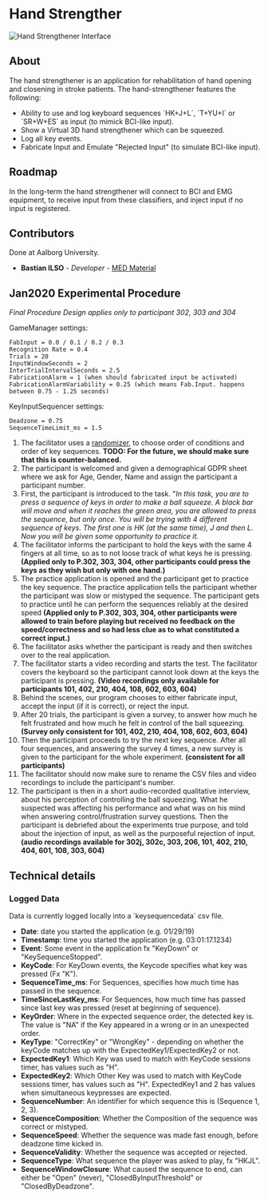 # Hand Strengther
![Hand Strengthener Interface](https://raw.githubusercontent.com/med-material/HandStrengthener/master/hand-strengthener.png)

## About
The hand strengthener is an application for rehabilitation of hand opening and closening in stroke patients. The hand-strengthener features the following:
* Ability to use and log keyboard sequences ´HK+J+L´, ´T+YU+I´ or ´SR+W+ES´ as input (to mimick BCI-like input).
* Show a Virtual 3D hand strengthener which can be squeezed.
* Log all key events.
* Fabricate Input and Emulate "Rejected Input" (to simulate BCI-like input). 

## Roadmap
In the long-term the hand strengthener will connect to BCI and EMG equipment, to receive input from these classifiers, and inject input if no input is registered.

## Contributors
Done at Aalborg University.   
- **Bastian ILSO** - _Developer_ - [MED Material](https://github.com/med-material)

## Jan2020 Experimental Procedure
_Final Procedure Design applies only to participant 302, 303 and 304_

GameManager settings:
```
FabInput = 0.0 / 0.1 / 0.2 / 0.3
Recognition Rate = 0.4
Trials = 20
InputWindowSeconds = 2
InterTrialIntervalSeconds = 2.5
FabricationAlarm = 1 (when should fabricated input be activated)
FabricationAlarmVariability = 0.25 (which means Fab.Input. happens between 0.75 - 1.25 seconds)
```

KeyInputSequencer settings:
```
Deadzone = 0.75
SequenceTimeLimit_ms = 1.5
```

1. The facilitator uses a [randomizer](https://www.random.org/integer-sets/), to choose order of conditions and order of key sequences.  **TODO: For the future, we should make sure that this is counter-balanced.**
1. The participant is welcomed and given a demographical GDPR sheet where we ask for Age, Gender, Name and assign the participant a participant number.
1. First, the participant is introduced to the task. "_In this task, you are to press a sequence of keys in order to make a ball squeeze. A black bar will move and when it reaches the green area, you are allowed to press the sequence, but only once. You will be trying with 4 different sequence of keys. The first one is HK (at the same time), J and then L. Now you will be given some opportunity to practice it._
1. The facilitator informs the participant to hold the keys with the same 4 fingers at all time, so as to not loose track of what keys he is pressing. **(Applied only to P.302, 303, 304, other participants could press the keys as they wish but only with one hand.)**
1. The practice application is opened and the participant get to practice the key sequence. The practice application tells the participant whether the participant was slow or mistyped the sequence. The participant gets to practice until he can perform the sequences reliably at the desired speed **(Applied only to P.302, 303, 304, other participants were allowed to train before playing but received no feedback on the speed/correctness and so had less clue as to what constituted a correct input.)**
1. The facilitator asks whether the participant is ready and then switches over to the real application.
1. The facilitator starts a video recording and starts the test. The facilitator covers the keyboard so the participant cannot look down at the keys the participant is pressing. **(Video recordings only available for participants 101, 402, 210, 404, 108, 602, 603, 604)**
1. Behind the scenes, our program chooses to either fabricate input, accept the input (if it is correct), or reject the input.
1. After 20 trials, the participant is given a survey, to answer how much he felt frustrated and how much he felt in control of the ball squeezing. **(Survey only consistent for 101, 402, 210, 404, 108, 602, 603, 604)**
1. Then the participant proceeds to try the next key sequence. After all four sequences, and answering the survey 4 times, a new survey is given to the participant for the whole experiment. **(consistent for all participants)**
1. The facilitator should now make sure to rename the CSV files and video recordings to include the participant's number.
1. The participant is then in a short audio-recorded qualitative interview, about his perception of controlling the ball squeezing. What he suspected was affecting his performance and what was on his mind when answering control/frustration survey questions. Then the participant is debriefed about the experiments true purpose, and told about the injection of input, as well as the purposeful rejection of input. **(audio recordings available for 302j, 302c, 303, 206, 101, 402, 210, 404, 601, 108, 303, 604)**

## Technical details
### Logged Data
Data is currently logged locally into a ´keysequencedata´ csv file.
 * **Date**: date you started the application (e.g. 01/29/19)
 * **Timestamp**: time you started the application (e.g. 03:01:17.1234)
 * **Event**: Some event in the application fx "KeyDown" or "KeySequenceStopped".
 * **KeyCode**: For KeyDown events, the Keycode specifies what key was pressed (Fx "K").
 * **SequenceTime_ms**: For Sequences, specifies how much time has passed in the sequence.
 * **TimeSinceLastKey_ms**: For Sequences, how much time has passed since last key was pressed (reset at beginning of sequence).
 * **KeyOrder**: Where in the expected sequence order, the detected key is. The value is "NA" if the Key appeared in a wrong or in an unexpected order.
 * **KeyType**: "CorrectKey" or "WrongKey" - depending on whether the keyCode matches up with the ExpectedKey1/ExpectedKey2 or not.
 * **ExpectedKey1**: Which Key was used to match with KeyCode sessions timer, has values such as "H".
 * **ExpectedKey2**: Which Other Key was used to match with KeyCode sessions timer, has values such as "H". ExpectedKey1 and 2 has values when simultaneous keypresses are expected.
 * **SequenceNumber**: An identifier for which sequence this is (Sequence 1, 2, 3).
 * **SequenceComposition**: Whether the Composition of the sequence was correct or mistyped.
 * **SequenceSpeed**: Whether the sequence was made fast enough, before deadzone time kicked in.
 * **SequenceValidity**: Whether the sequence was accepted or rejected.
 * **SequenceType**: What sequence the player was asked to play, fx "HKJL".
 * **SequenceWindowClosure**: What caused the sequence to end, can either be "Open" (never), "ClosedByInputThreshold" or "ClosedByDeadzone".
